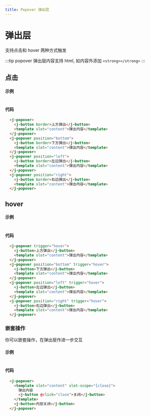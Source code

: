 ```yaml
---
title: Popover 弹出层
---
```


# 弹出层

支持点击和 hover 两种方式触发

:::tip
popover 弹出层内容支持 html, 如内容外添加 `<strong></strong>` 
:::

## 点击

#### 示例

#

<ClientOnly>
<popover-demo></popover-demo>
</ClientOnly>

#### 代码

```html
  <j-popover>
    <j-button border>上方弹出</j-button>
    <template slot="content">弹出内容</template>
  </j-popover>
  <j-popover position="bottom">
    <j-button border>下方弹出</j-button>
    <template slot="content">弹出内容</template>
  </j-popover>
  <j-popover position="left">
    <j-button border>左边弹出</j-button>
    <template slot="content">弹出内容</template>
  </j-popover>
  <j-popover position="right">
    <j-button border>右边弹出</j-button>
    <template slot="content">弹出内容</template>
  </j-popover>
```

## hover

#### 示例

#

<ClientOnly>
<popover-hover-demo></popover-hover-demo>
</ClientOnly>

#### 代码

```html
  <j-popover trigger="hover">
    <j-button>上方弹出</j-button>
    <template slot="content">弹出内容</template>
  </j-popover>
  <j-popover position="bottom" trigger="hover">
    <j-button>下方弹出</j-button>
    <template slot="content">弹出内容</template>
  </j-popover>
  <j-popover position="left" trigger="hover">
    <j-button>左边弹出</j-button>
    <template slot="content">弹出内容</template>
  </j-popover>
  <j-popover position="right" trigger="hover">
    <j-button>右边弹出</j-button>
    <template slot="content">弹出内容</template>
  </j-popover>
```

### 嵌套操作

你可以嵌套操作，在弹出层作进一步交互

#### 示例

#

<ClientOnly>
<popover-close-demo></popover-close-demo>
</ClientOnly>

#### 代码

```html
  <j-popover>
    <template slot="content" slot-scope="{close}">
      弹出内容
      <j-button @click="close">关闭</j-button>
    </template>
    <j-button>内部关闭</j-button>
  </j-popover>
```
